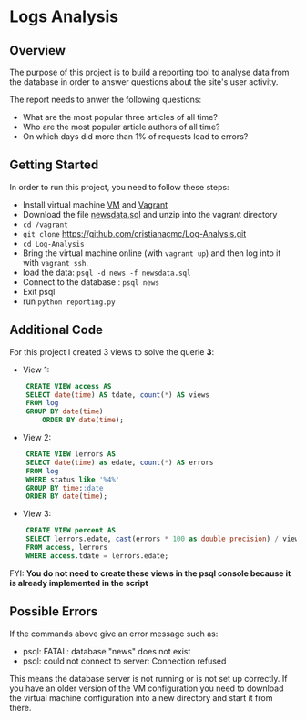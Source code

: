 # Logs Analysis


## Overview

The purpose of this project is to build a reporting tool to analyse data from the database in order to answer questions about the site's user activity.

The report needs to anwer the following questions:

- What are the most popular three articles of all time?
- Who are the most popular article authors of all time?
- On which days did more than 1% of requests lead to errors?

## Getting Started

In order to run this project, you need to follow these steps:

- Install virtual machine [VM](https://www.virtualbox.org/wiki/Download_Old_Builds_5_1) and [Vagrant](https://www.vagrantup.com/)
- Download the file [newsdata.sql](https://d17h27t6h515a5.cloudfront.net/topher/2016/August/57b5f748_newsdata/newsdata.zip) and unzip into the vagrant directory
- `cd /vagrant`
- `git clone` https://github.com/cristianacmc/Log-Analysis.git
- `cd Log-Analysis`
- Bring the virtual machine online (with `vagrant up`) and then log into it with `vagrant ssh`.
- load the data: `psql -d news -f newsdata.sql`
- Connect to the database : `psql news`
- Exit psql
- run `python reporting.py`

## Additional Code

For this project I created 3 views to solve the querie **3**:

- View 1:
```sql
	CREATE VIEW access AS
	SELECT date(time) AS tdate, count(*) AS views
	FROM log
	GROUP BY date(time)
        ORDER BY date(time);
```

- View 2:
```sql
	CREATE VIEW lerrors AS
	SELECT date(time) as edate, count(*) AS errors
	FROM log
	WHERE status like '%4%'
	GROUP BY time::date
	ORDER BY date(time);
```

- View 3:
```sql
    CREATE VIEW percent AS
    SELECT lerrors.edate, cast(errors * 100 as double precision) / views AS p
    FROM access, lerrors
    WHERE access.tdate = lerrors.edate;
```

FYI: **You do not need to create these views in the psql console because it is already implemented in the script**

## Possible Errors

If the commands above give an error message such as:
- psql: FATAL: database "news" does not exist
- psql: could not connect to server: Connection refused

This means the database server is not running or is not set up correctly. If you have an older version of the VM configuration you need to download the virtual machine configuration into a new directory and start it from there.


